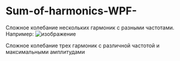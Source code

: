 # Sum-of-harmonics-WPF-
Сложное колебание нескольких гармоник с разными частотами. 
Например:
![изображение](https://github.com/gekow293/Sum-of-harmonics-WPF-/assets/55548031/04b0c2e9-6d98-4564-83b7-4877a60ca7d8)

Сложное колебание трех гармоник с различной частотой и максимальными амплитудами
